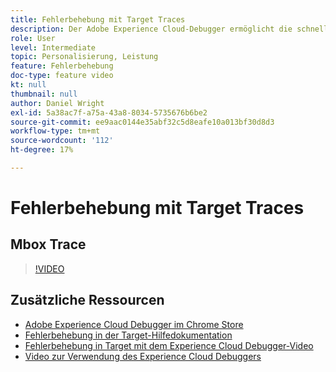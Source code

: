 ```yaml
---
title: Fehlerbehebung mit Target Traces
description: Der Adobe Experience Cloud-Debugger ermöglicht die schnelle und einfache Problembehebung in Ihrer Target-Implementierung. Erfahren Sie, wie Sie sich beim Experience Cloud authentifizieren und das leistungsstarke Target Traces-Tool verwenden können, um Ihre Aktivitäten und Zielgruppenqualifikationen sowie Ihr Besucherprofil zu überprüfen.
role: User
level: Intermediate
topic: Personalisierung, Leistung
feature: Fehlerbehebung
doc-type: feature video
kt: null
thumbnail: null
author: Daniel Wright
exl-id: 5a38ac7f-a75a-43a8-8034-5735676b6be2
source-git-commit: ee9aac0144e35abf32c5d8eafe10a013bf30d8d3
workflow-type: tm+mt
source-wordcount: '112'
ht-degree: 17%

---
```


# Fehlerbehebung mit Target Traces

## Mbox Trace

>[!VIDEO](https://video.tv.adobe.com/v/23113/?quality=12)

## Zusätzliche Ressourcen

* [Adobe Experience Cloud Debugger im Chrome Store](https://chrome.google.com/webstore/detail/adobe-experience-cloud-de/ocdmogmohccmeicdhlhhgepeaijenapj)
* [Fehlerbehebung in der Target-Hilfedokumentation](https://docs.adobe.com/content/help/en/target/using/troubleshoot/troubleshooting-target.html)
* [Fehlerbehebung in Target mit dem Experience Cloud Debugger-Video](troubleshoot-with-the-experience-cloud-debugger.md)
* [Video zur Verwendung des Experience Cloud Debuggers](https://docs.adobe.com/content/help/en/core-services-learn/tutorials/debugger/use-the-experience-cloud-debugger.html)
